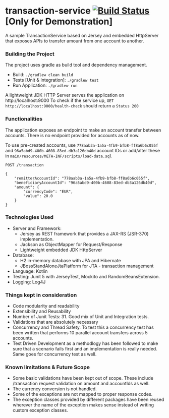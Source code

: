 # transaction-service [![Build Status](https://travis-ci.org/nishkarsh/transaction-service.svg?branch=master)](https://travis-ci.org/nishkarsh/transaction-service) [Only for Demonstration]
A sample TransactionService based on Jersey and embedded HttpServer that exposes APIs to transfer amount from one account to another.

### Building the Project
The project uses gradle as build tool and dependency management.

- Build: `./gradlew clean build`
- Tests [Unit & Integration]: `./gradlew test`
- Run Application: `./gradlew run`

A lightweight JDK HTTP Server serves the application on http://localhost:9000
To check if the service up, `GET http://localhost:9000/health-check` should return a `Status 200`

### Functionalities
The application exposes an endpoint to make an account transfer between accounts. There is no endpoint provided for accounts as of now.

To use pre-created accounts, use `778aab3a-1a5a-4fb9-bfb8-ff8a6b6c055f` and `96a5abd9-400b-4608-83ed-db3a126db40d` account IDs
 or add/alter these in `main/resources/META-INF/scripts/load-data.sql`

```
POST /transaction

{
	"remitterAccountId": "778aab3a-1a5a-4fb9-bfb8-ff8a6b6c055f",
	"beneficiaryAccountId": "96a5abd9-400b-4608-83ed-db3a126db40d",
	"amount": {
		"currencyCode": "EUR",
		"value": 20.0
	}
}
```

### Technologies Used
- Server and Framework:
  - Jersey as REST framework that provides a JAX-RS (JSR-370) implementation.
  - Jackson as ObjectMapper for Request/Response
  - Lightweight embedded JDK HttpServer
- Database:
  - H2 in-memory database with JPA and Hibernate
  - JBossStandAloneJtaPlatform for JTA - transaction management
- Language: Kotlin
- Testing: Junit 5 with JerseyTest, Mockito and RandomBeansExtension.
- Logging: Log4J

### Things kept in consideration
- Code modularity and readability
- Extensibility and Reusability
- Number of Junit Tests: 31. Good mix of Unit and Integration tests.
- Validations that are absolutely necessary
- Concurrency and Thread Safety. To test this a concurrency test has been written that performs 10 parallel account transfers across 5 accounts.
- Test Driven Development as a methodlogy has been followed to make sure that a scenario fails first and an implementation is really needed. Same goes for concurrency test as well.

### Known limitations & Future Scope
- Some basic validations have been kept out of scope. These include /transaction request validation on amount and accountIds as well.
- The currency conversion is not handled.
- Some of the exceptions are not mapped to proper response codes.
- The exception classes provided by different packages have been reused wherever the name of the exception makes sense instead of writing custom exception classes.
